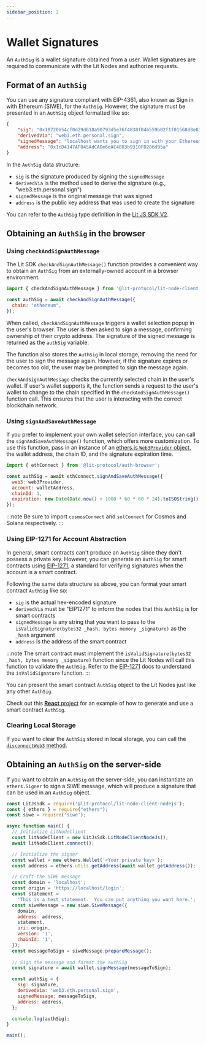 ```yaml
---
sidebar_position: 2
---
```


# Wallet Signatures

An `AuthSig` is a wallet signature obtained from a user. Wallet signatures are required to communicate with the Lit Nodes and authorize requests.

## Format of an `AuthSig`

You can use any signature compliant with EIP-4361, also known as Sign in with Ethereum (SIWE), for the `AuthSig`. However, the signature must be presented in an `AuthSig` object formatted like so:

```json
{
	"sig": "0x18720b54cf0d29d618a90793d5e76f4838f04b559b02f1f01568d8e81c26ae9536e11bb90ad311b79a5bc56149b14103038e5e03fee83931a146d93d150eb0f61c",
	"derivedVia": "web3.eth.personal.sign",
	"signedMessage": "localhost wants you to sign in with your Ethereum account:\n0x1cD4147AF045AdCADe6eAC4883b9310FD286d95a\n\nThis is a test statement.  You can put anything you want here.\n\nURI: https://localhost/login\nVersion: 1\nChain ID: 1\nNonce: gzdlw7mR57zMcGFzz\nIssued At: 2022-04-15T22:58:44.754Z",
	"address": "0x1cD4147AF045AdCADe6eAC4883b9310FD286d95a"
}
```

In the `AuthSig` data structure:

- `sig` is the signature produced by signing the `signedMessage`
- `derivedVia` is the method used to derive the signature (e.g., "web3.eth.personal.sign")
- `signedMessage` is the original message that was signed
- `address` is the public key address that was used to create the signature

You can refer to the `AuthSig` type definition in the [Lit JS SDK V2](https://js-sdk.litprotocol.com/interfaces/auth_browser_src.authsig.html).

## Obtaining an `AuthSig` in the browser

### Using `checkAndSignAuthMessage`

The Lit SDK `checkAndSignAuthMessage()` function provides a convenient way to obtain an `AuthSig` from an externally-owned account in a browser environment.

```js
import { checkAndSignAuthMessage } from '@lit-protocol/lit-node-client';

const authSig = await checkAndSignAuthMessage({
  chain: "ethereum",
});
```

When called, `checkAndSignAuthMessage` triggers a wallet selection popup in the user's browser. The user is then asked to sign a message, confirming ownership of their crypto address. The signature of the signed message is returned as the `authSig` variable.

The function also stores the `AuthSig` in local storage, removing the need for the user to sign the message again. However, if the signature expires or becomes too old, the user may be prompted to sign the message again.

`checkAndSignAuthMessage` checks the currently selected chain in the user's wallet. If user's wallet supports it, the function sends a request to the user's wallet to change to the chain specified in the `checkAndSignAuthMessage()` function call. This ensures that the user is interacting with the correct blockchain network.

### Using `signAndSaveAuthMessage`

If you prefer to implement your own wallet selection interface, you can call the `signAndSaveAuthMessage()` function, which offers more customization. To use this function, pass in an instance of an [ethers.js `Web3Provider` object](https://docs.ethers.org/v5/api/providers/other/#Web3Provider), the wallet address, the chain ID, and the signature expiration time.

```js
import { ethConnect } from '@lit-protocol/auth-browser';

const authSig = await ethConnect.signAndSaveAuthMessage({
  web3: web3Provider,
  account: walletAddress,
  chainId: 1,
  expiration: new Date(Date.now() + 1000 * 60 * 60 * 24).toISOString(),
});
```

:::note
Be sure to import `cosmosConnect` and `solConnect` for Cosmos and Solana respectively.
:::

### Using EIP-1271 for Account Abstraction

In general, smart contracts can't produce an `AuthSig` since they don't possess a private key. However, you can generate an `AuthSig` for smart contracts using [EIP-1271](https://eips.ethereum.org/EIPS/eip-1271), a standard for verifying signatures when the account is a smart contract.

Following the same data structure as above, you can format your smart contract `AuthSig` like so: 

- `sig` is the actual hex-encoded signature
- `derivedVia` must be "EIP1271" to inform the nodes that this `AuthSig` is for smart contracts
- `signedMessage` is any string that you want to pass to the `isValidSignature(bytes32 _hash, bytes memory _signature)` as the `_hash` argument
- `address` is the address of the smart contract

:::note
The smart contract must implement the `isValidSignature(bytes32 _hash, bytes memory _signature)` function since the Lit Nodes will call this function to validate the `AuthSig`. Refer to the [EIP-1271](https://eips.ethereum.org/EIPS/eip-1271) docs to understand the `isValidSignature` function.
:::

You can present the smart contract `AuthSig` object to the Lit Nodes just like any other `AuthSig`.

Check out this [**React** project](https://replit.com/@lit/Smart-Contract-Authsig-EIP1271#smart-contract-authsig/src/App.js) for an example of how to generate and use a smart contract `AuthSig`.

### Clearing Local Storage

If you want to clear the `AuthSig` stored in local storage, you can call the [`disconnectWeb3` method](https://js-sdk.litprotocol.com/functions/auth_browser_src.ethConnect.disconnectWeb3.html).

## Obtaining an `AuthSig` on the server-side

If you want to obtain an `AuthSig` on the server-side, you can instantiate an `ethers.Signer` to sign a SIWE message, which will produce a signature that can be used in an `AuthSig` object.

```js
const LitJsSdk = require('@lit-protocol/lit-node-client-nodejs');
const { ethers } = require("ethers");
const siwe = require('siwe');

async function main() {
  // Initialize LitNodeClient
  const litNodeClient = new LitJsSdk.LitNodeClientNodeJs();
  await litNodeClient.connect();

  // Initialize the signer
  const wallet = new ethers.Wallet('<Your private key>');
  const address = ethers.utils.getAddress(await wallet.getAddress());

  // Craft the SIWE message
  const domain = 'localhost';
  const origin = 'https://localhost/login';
  const statement =
    'This is a test statement.  You can put anything you want here.';
  const siweMessage = new siwe.SiweMessage({
    domain,
    address: address,
    statement,
    uri: origin,
    version: '1',
    chainId: '1',
  });
  const messageToSign = siweMessage.prepareMessage();
  
  // Sign the message and format the authSig
  const signature = await wallet.signMessage(messageToSign);

  const authSig = {
    sig: signature,
    derivedVia: 'web3.eth.personal.sign',
    signedMessage: messageToSign,
    address: address,
  };

  console.log(authSig);
}

main();
```
